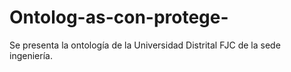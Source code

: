 # Ontolog-as-con-protege-
Se presenta la ontología de la Universidad Distrital FJC de la sede ingeniería.
